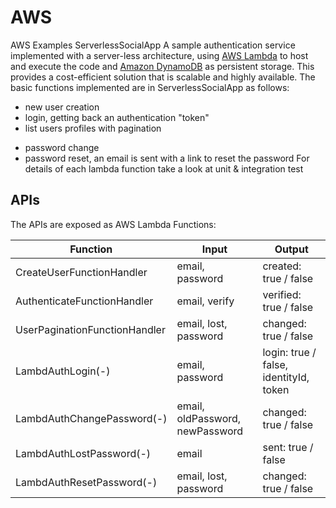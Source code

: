 # AWS
AWS Examples
ServerlessSocialApp
A sample authentication service implemented with a server-less architecture, using [AWS Lambda](http://aws.amazon.com/lambda/) to host and execute the code and [Amazon DynamoDB](http://aws.amazon.com/dynamodb/) as persistent storage. This provides a cost-efficient solution that is scalable and highly available.
The basic functions implemented are in ServerlessSocialApp as follows:
+ new user creation
+ login, getting back an authentication "token"
+ list users profiles with pagination
- password change
- password reset, an email is sent with a link to reset the password
For details of each lambda function take a look at unit & integration test
## APIs

The APIs are exposed as AWS Lambda Functions:

| Function                      | Input                         | Output                                 |
|-------------------------------|-------------------------------|----------------------------------------|
|CreateUserFunctionHandler      |email, password                | created: true / false                  |
|AuthenticateFunctionHandler    |email, verify                  | verified: true / false                 |
|UserPaginationFunctionHandler  |email, lost, password          | changed: true / false                  |
|LambdAuthLogin(-)              |email, password                | login: true / false,	identityId, token|
|LambdAuthChangePassword(-)     |email, oldPassword, newPassword | changed: true / false                 |
|LambdAuthLostPassword(-)       |email                          | sent: true / false                     |
|LambdAuthResetPassword(-)      |email, lost, password          | changed: true / false                  |
